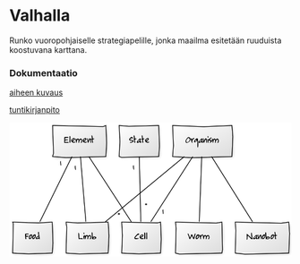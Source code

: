 # Valhalla

Runko vuoropohjaiselle strategiapelille, jonka maailma esitetään ruuduista koostuvana karttana.

### Dokumentaatio

[aiheen kuvaus](dokumentointi/aiheenKuvausJaRakenne.md)

[tuntikirjanpito](dokumentointi/tuntikirjanpito.md)

![Luokkakaavio](/dokumentointi/luokkaKaavio.png "Luokkakaavio")
